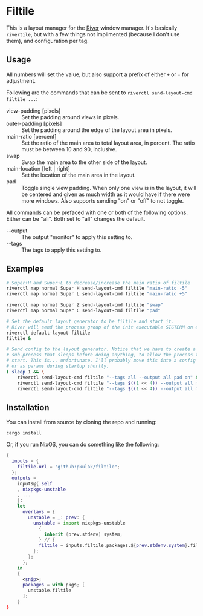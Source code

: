 # Filtile

This is a layout manager for the [River](https://github.com/riverwm/river) window
manager. It's basically `rivertile`, but with a few things not implimented (because
I don't use them), and configuration per tag.

## Usage

All numbers will set the value, but also support a prefix of either `+` or `-`
for adjustment.

Following are the commands that can be sent to `riverctl send-layout-cmd filtile ...`:

<dl>
    <dt>view-padding [pixels]</dt>
    <dd>Set the padding around views in pixels.</dd>
    <dt>outer-padding [pixels]</dt>
    <dd>Set the padding around the edge of the layout area in pixels.</dd>
    <dt>main-ratio [percent]</dt>
    <dd>Set the ratio of the main area to total layout area, in percent. The
        ratio must be between 10 and 90, inclusive.</dd>
    <dt>swap<dt>
    <dd>Swap the main area to the other side of the layout.</dd>
    <dt>main-location [left | right]<dt>
    <dd>Set the location of the main area in the layout. </dd>
    <dt>pad</dt>
    <dd>Toggle single view padding. When only one view is in the layout, it
        will be centered and given as much width as it would have if there
        were more windows. Also supports sending "on" or "off" to not
        toggle.</dd>
</dl>

All commands can be prefaced with one or both of the following options. Either
can be "all". Both set to "all" changes the default. 

<dl>
    <dt>--output</dt>
    <dd>The output "monitor" to apply this setting to.</dd>
    <dt>--tags</dt>
    <dd>The tags to apply this setting to.</dd>
</dl>

## Examples

```bash
# Super+H and Super+L to decrease/increase the main ratio of filtile
riverctl map normal Super H send-layout-cmd filtile "main-ratio -5"
riverctl map normal Super L send-layout-cmd filtile "main-ratio +5"

riverctl map normal Super Z send-layout-cmd filtile "swap"
riverctl map normal Super C send-layout-cmd filtile "pad"

# Set the default layout generator to be filtile and start it.
# River will send the process group of the init executable SIGTERM on exit.
riverctl default-layout filtile
filtile &

# Send config to the layout generator. Notice that we have to create a
# sub-process that sleeps before doing anything, to allow the process to
# start. This is... unfortunate. I'll probably move this into a config file
# or as params during startup shortly.
( sleep 1 && \
    riverctl send-layout-cmd filtile "--tags all --output all pad on" && \
    riverctl send-layout-cmd filtile "--tags $((1 << 4)) --output all main-ratio 70" && \
    riverctl send-layout-cmd filtile "--tags $((1 << 4)) --output all main-location right" ) &

```

## Installation

You can install from source by cloning the repo and running:

    cargo install

Or, if you run NixOS, you can do something like the following:

```nix
{
  inputs = {
    filtile.url = "github:pkulak/filtile";
  };
  outputs =
    inputs@{ self
    , nixpkgs-unstable
    , ...
    }:
    let
      overlays = {
        unstable = _: prev: {
          unstable = import nixpkgs-unstable
            {
              inherit (prev.stdenv) system;
            } // {
            filtile = inputs.filtile.packages.${prev.stdenv.system}.filtile;
          };
        };
      };
    in
    {
      <snip>;
      packages = with pkgs; [
        unstable.filtile
      ];
    }
}
```
